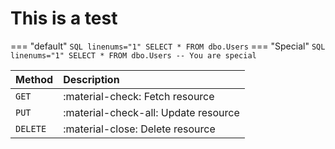 # This is a test

=== "default"
    ``` SQL linenums="1"
    SELECT *
    FROM dbo.Users
    ```
=== "Special"
    ``` SQL linenums="1"
    SELECT *
    FROM dbo.Users
    -- You are special
    ```

| Method      | Description                          |
| :---------- | :----------------------------------- |
| `GET`       | :material-check:     Fetch resource  |
| `PUT`       | :material-check-all: Update resource |
| `DELETE`    | :material-close:     Delete resource |